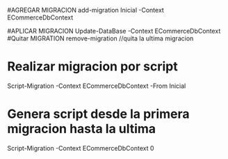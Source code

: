 ﻿#AGREGAR MIGRACION
add-migration Inicial -Context ECommerceDbContext

#APLICAR MIGRACION
Update-DataBase -Context ECommerceDbContext
#Quitar MIGRATION
remove-migration //quita la ultima migracion
# Realizar migracion por script
Script-Migration -Context ECommerceDbContext -From Inicial
# Genera script desde la primera migracion hasta la ultima
Script-Migration -Context ECommerceDbContext 0

